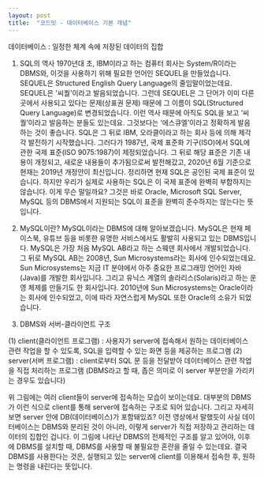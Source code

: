 ```yaml
---
layout: post
title:  "코드잇 - 데이터베이스 기본 개념"
---
```


데이터베이스 : 일정한 체계 속에 저장된 데이터의 집합

1. SQL의 역사
1970년대 초, IBM이라고 하는 컴퓨터 회사는 System/R이라는 DBMS와, 이것을 사용하기 위해 필요한 언어인 SEQUEL을 만들었습니다.
SEQUEL은 Structured English Query Language의 줄임말이었는데요. SEQUEL은 '씨퀄'이라고 발음되었습니다. 
그런데 SEQUEL은 그 단어가 이미 다른 곳에서 사용되고 있다는 문제(상표권 문제) 때문에 그 이름이 SQL(Structured Query Language)로 변경되었습니다. 
이런 역사 때문에 아직도 SQL을 보고 ‘씨퀄’이라고 발음하는 분들도 있는데요. 그것보다는 ‘에스큐엘’이라고 정확하게 발음하는 것이 좋습니다. 
SQL은 그 뒤로 IBM, 오라클이라고 하는 회사 등에 의해 제각각 발전하기 시작했습니다. 그러다가 1987년, 국제 표준화 기구(ISO)에서 SQL에 관한 국제 표준(ISO 9075:1987)이 제정되었습니다. 
그 뒤로 해당 표준은 기존 내용이 개정되고, 새로운 내용들이 추가됨으로써 발전해갔고, 2020년 6월 기준으로 현재는 2019년 개정안이 최신입니다.
정리하면 현재 SQL은 공인된 국제 표준이 있습니다. 하지만 우리가 실제로 사용하는 SQL은 이 국제 표준에 완벽히 부합하지는 않습니다. 
이게 무슨 말일까요? 그것은 바로 Oracle, Microsoft SQL Server, MySQL 등의 DBMS에서 지원되는 SQL이 표준을 완벽히 준수하지는 않는다는 뜻입니다.


2. MySQL이란?
MySQL이라는 DBMS에 대해 알아보겠습니다.
MySQL은 현재 페이스북, 유튜브 등을 비롯한 유명한 서비스에서도 활발히 사용되고 있는 DBMS입니다. 
MySQL은 가장 처음 MySQL AB라고 하는 스웨덴 회사에서 개발되었습니다. 그 뒤로 MySQL AB는 2008년, Sun Microsystems라는 회사에 인수되었는데요.
Sun Microsystems는 지금 IT 분야에서 아주 중요한 프로그래밍 언어인 자바(Java)를 개발한 회사입니다. 그리고 유닉스 계열의 솔라리스(Solaris)라고 하는 운영 체제를 만들기도 한 회사입니다.
2010년에 Sun Microsystems는 Oracle이라는 회사에 인수되었고, 이에 따라 자연스럽게 MySQL 또한 Oracle의 소유가 되었습니다. 


3. DBMS와 서버-클라이언트 구조

(1) client(클라이언트 프로그램) : 사용자가 server에 접속해서 원하는 데이터베이스 관련 작업을 할 수 있도록, SQL을 입력할 수 있는 화면 등을 제공하는 프로그램
(2) server(서버 프로그램) : client로부터 SQL 문 등을 전달받아 데이터베이스 관련 작업을 직접 처리하는 프로그램
(DBMS라고 할 때, 좁은 의미로 이 server 부분만을 가리키는 경우도 있습니다)

위 그림에는 여러 client들이 server에 접속하는 모습이 보이는데요. 대부분의 DBMS가 이런 식으로 client를 통해 server에 접속하는 구조로 되어 있습니다.
그리고 자세히 보면 server 안에 DB(데이터베이스)가 포함돼있죠? 
이전 영상에서 말했듯이 사실 데이터베이스는 DBMS와 분리된 것이 아니라, 이렇게 server가 직접 저장하고 관리하는 데이터의 집합인 겁니다. 
이 그림에 나타난 DBMS의 전체적인 구조를 알고 있어야, 이후에 DBMS를 설치할 때, DBMS를 사용할 때 불필요한 혼란을 줄일 수 있는데요.
결국 DBMS를 사용한다는 것은, 실행되고 있는 server에 client를 이용해서 접속한 후, 원하는 명령을 내린다는 뜻입니다. 
